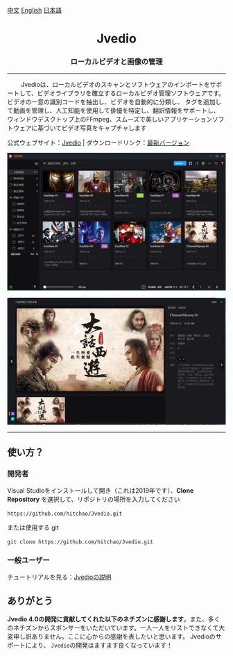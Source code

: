 ﻿
[中文](README_CHS.md) [English](README.md) [日本語](README_JP.md)


<h1 align="center">Jvedio</h1>





<h3 align="center">ローカルビデオと画像の管理</h3>




---






&nbsp;&nbsp;&nbsp;&nbsp;&nbsp;&nbsp;&nbsp;&nbsp;Jvedioは、ローカルビデオのスキャンとソフトウェアのインポートをサポートして、ビデオライブラリを確立するローカルビデオ管理ソフトウェアです。
ビデオの一意の識別コードを抽出し、ビデオを自動的に分類し、
タグを追加して動画を管理し、人工知能を使用して俳優を特定し、翻訳情報をサポートし、
ウィンドウデスクトップ上のFFmpeg、スムーズで美しいアプリケーションソフトウェアに基づいてビデオ写真をキャプチャします


公式ウェブサイト：[Jvedio](https://hitchao.github.io/JvedioWebPage/) | ダウンロードリンク：[最新バージョン](https://hitchao.github.io/JvedioWebPage/)






![主界面](1.png)

![详情页](2.png)

---


## 使い方？

### 開発者
Visual Studioをインストールして開き（これは2019年です）、**Clone Repository** を選択して、リポジトリの場所を入力してください

`https://github.com/hitchao/Jvedio.git`

または使用する git

`git clone https://github.com/hitchao/Jvedio.git`


### 一般ユーザー

チュートリアルを見る：[Jvedioの説明](https://www.kancloud.cn/hitchao/jvedio)







## ありがとう

**Jvedio 4.0の開発に貢献してくれた以下のネチズンに感謝します**。また、多くのネチズンからスポンサーをいただいています。一人一人をリストできなくて大変申し訳ありません。ここに心からの感謝を表したいと思います。 Jvedioのサポートにより、 `Jvedio`の開発はますます良くなっています！